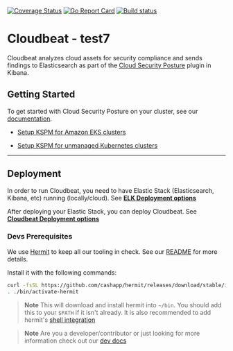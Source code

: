 [![Coverage Status](https://coveralls.io/repos/github/elastic/cloudbeat/badge.svg?branch=main)](https://coveralls.io/github/elastic/cloudbeat?branch=main)
[![Go Report Card](https://goreportcard.com/badge/github.com/elastic/cloudbeat)](https://goreportcard.com/report/github.com/elastic/cloudbeat)
[![Build status](https://badge.buildkite.com/82f39bb3a95eeb7f46e28891fb48a623cf184fbfca2eff545a.svg)](https://buildkite.com/elastic/cloudbeat)

# Cloudbeat - test7

Cloudbeat analyzes cloud assets for security compliance and sends findings to Elasticsearch as part of
the [Cloud Security Posture](https://www.elastic.co/blog/secure-your-cloud-with-elastic-security) plugin in Kibana.

## Getting Started

To get started with Cloud Security Posture on your cluster, see
our [documentation](https://www.elastic.co/guide/en/security/master/get-started-with-kspm.html#kspm-setup-unmanaged).

- [Setup KSPM for Amazon EKS clusters](https://www.elastic.co/guide/en/security/master/get-started-with-kspm.html#kspm-setup-eks-start)

- [Setup KSPM for unmanaged Kubernetes clusters](https://www.elastic.co/guide/en/security/master/get-started-with-kspm.html#kspm-setup-unmanaged)

---

## Deployment

In order to run Cloudbeat, you need to have Elastic Stack (Elasticsearch, Kibana, etc) running (locally/cloud). See **[ELK Deployment options](dev-docs/ELK-Deployment.md)**

After deploying your Elastic Stack, you can deploy Cloudbeat. See **[Cloudbeat Deployment options](dev-docs/Cloudbeat-Deployment.md)**

### Devs Prerequisites

We use [Hermit](https://cashapp.github.io/hermit/usage/get-started/) to keep all our tooling in check. See our [README](/bin/README.hermit.md) for more details.

Install it with the following commands:
```zsh
curl -fsSL https://github.com/cashapp/hermit/releases/download/stable/install.sh | /bin/bash
. ./bin/activate-hermit
```
> **Note**
> This will download and install hermit into `~/bin`. You should add this to your `$PATH` if it isn't already.
It is also recommended to add hermit's [shell integration](https://cashapp.github.io/hermit/usage/shell/)


> **Note** Are you a developer/contributor or just looking for more information check out
> our [dev docs](dev-docs/Development.md)
